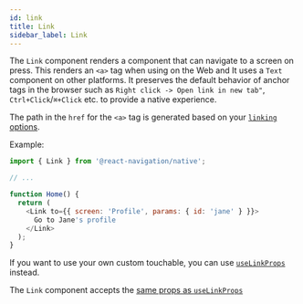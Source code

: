 ```yaml
---
id: link
title: Link
sidebar_label: Link
---
```


The `Link` component renders a component that can navigate to a screen on press. This renders an `<a>` tag when using on the Web and It uses a `Text` component on other platforms. It preserves the default behavior of anchor tags in the browser such as `Right click -> Open link in new tab"`, `Ctrl+Click`/`⌘+Click` etc. to provide a native experience.

The path in the `href` for the `<a>` tag is generated based on your [`linking` options](navigation-container.md#linking).

Example:

```js
import { Link } from '@react-navigation/native';

// ...

function Home() {
  return (
    <Link to={{ screen: 'Profile', params: { id: 'jane' } }}>
      Go to Jane's profile
    </Link>
  );
}
```

If you want to use your own custom touchable, you can use [`useLinkProps`](use-link-props.md) instead.

The `Link` component accepts the [same props as `useLinkProps`](use-link-props.md#options)
